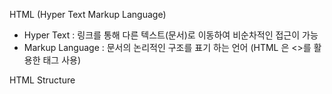 HTML (Hyper Text Markup Language)
- Hyper Text : 링크를 통해 다른 텍스트(문서)로 이동하여 비순차적인 접근이 가능
- Markup Language : 문서의 논리적인 구조를 표기 하는 언어 (HTML 은 <>를 활용한 태그 사용)

HTML Structure
